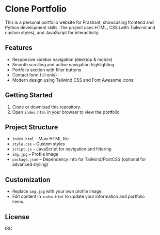 # Clone Portfolio

This is a personal portfolio website for Prashant, showcasing frontend and Python development skills. The project uses HTML, CSS (with Tailwind and custom styles), and JavaScript for interactivity.

## Features

- Responsive sidebar navigation (desktop & mobile)
- Smooth scrolling and active navigation highlighting
- Portfolio section with filter buttons
- Contact form (UI only)
- Modern design using Tailwind CSS and Font Awesome icons

## Getting Started

1. Clone or download this repository.
2. Open `index.html` in your browser to view the portfolio.

## Project Structure

- `index.html` – Main HTML file
- `style.css` – Custom styles
- `script.js` – JavaScript for navigation and filtering
- `img.jpg` – Profile image
- `package.json` – Dependency info for Tailwind/PostCSS (optional for advanced styling)

## Customization

- Replace `img.jpg` with your own profile image.
- Edit content in `index.html` to update your information and portfolio items.

## License

ISC
